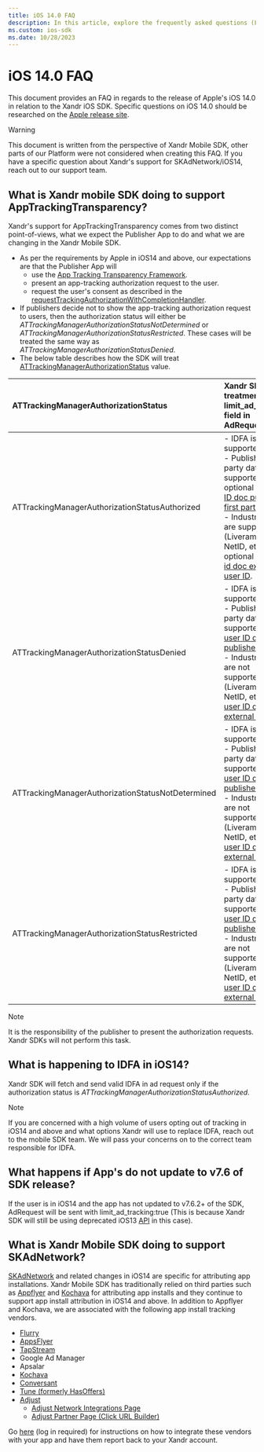 ```yaml
---
title: iOS 14.0 FAQ
description: In this article, explore the frequently asked questions (FAQs) about Apple's iOS 14.0 release in relation to the iOS SDK.
ms.custom: ios-sdk
ms.date: 10/28/2023
---
```


# iOS 14.0 FAQ

This document provides an FAQ in regards to the release of Apple's iOS 14.0 in relation to the Xandr iOS SDK. Specific questions on iOS 14.0 should be researched on the [Apple release site](https://www.apple.com/ios/ios-14-preview/).

> [!WARNING]
> This document is written from the perspective of Xandr Mobile SDK, other parts of our Platform were not considered when creating this FAQ. If you have a specific question about Xandr's support for SKAdNetwork/iOS14, reach out to our support team.

## What is Xandr mobile SDK doing to support AppTrackingTransparency?

Xandr's support for AppTrackingTransparency comes from two distinct point-of-views, what we expect the Publisher App to do and what we are changing in the Xandr Mobile SDK.

- As per the requirements by Apple in iOS14 and above, our expectations are that the Publisher App will
  - use the [App Tracking Transparency Framework](https://developer.apple.com/documentation/apptrackingtransparency?language=objc).
  - present an app-tracking authorization request to the user.
  - request the user's consent as described in the [requestTrackingAuthorizationWithCompletionHandler](https://developer.apple.com/documentation/apptrackingtransparency/attrackingmanager/3547037-requesttrackingauthorizationwith?language=objc).
- If publishers decide not to show the app-tracking authorization request to users, then the authorization status will either be *ATTrackingManagerAuthorizationStatusNotDetermined* or *ATTrackingManagerAuthorizationStatusRestricted*. These cases will be treated the same way as *ATTrackingManagerAuthorizationStatusDenied*.
- The below table describes how the SDK will treat [ATTrackingManagerAuthorizationStatus](https://developer.apple.com/documentation/apptrackingtransparency/attrackingmanagerauthorizationstatus?language=objc) value.

| ATTrackingManagerAuthorizationStatus | Xandr SDK's treatment of limit_ad_tracking field in AdRequest |
|:---|:---|
| ATTrackingManagerAuthorizationStatusAuthorized | - IDFA is supported. <br> - Publisher 1st party data is supported and optional [iOS user ID doc publisher first party ID](user-id-s-mapping-on-ios.md).<br> - Industry IDs are supported (Liveramp IDL, NetID, etc) and optional [iOS user id doc external user ID](user-id-s-mapping-on-ios.md). |
| ATTrackingManagerAuthorizationStatusDenied | - IDFA is not supported.<br> - Publisher 1st party data is supported [iOS user ID doc publisher ID](user-id-s-mapping-on-ios.md).<br> - Industry IDs are not supported (Liveramp IDL, NetID, etc) [iOS user ID doc external user ID](user-id-s-mapping-on-ios.md). |
| ATTrackingManagerAuthorizationStatusNotDetermined | - IDFA is not supported.<br> - Publisher 1st party data is supported [iOS user ID doc publisher ID](user-id-s-mapping-on-ios.md).<br> - Industry IDs are not supported (Liveramp IDL, NetID, etc) [iOS user ID doc external user ID](user-id-s-mapping-on-ios.md). |
| ATTrackingManagerAuthorizationStatusRestricted | - IDFA is not supported.<br> - Publisher 1st party data is supported [iOS user ID doc publisher ID](user-id-s-mapping-on-ios.md).<br> - Industry IDs are not supported (Liveramp IDL, NetID, etc) [iOS user ID doc external user ID](user-id-s-mapping-on-ios.md). |

> [!NOTE]
> It is the responsibility of the publisher to present the authorization requests. Xandr SDKs will not perform this task.

## What is happening to IDFA in iOS14?

Xandr SDK will fetch and send valid IDFA in ad request only if the authorization status is *ATTrackingManagerAuthorizationStatusAuthorized*.

> [!NOTE]
> If you are concerned with a high volume of users opting out of tracking in iOS14 and above and what options Xandr will use to replace IDFA, reach out to the mobile SDK team. We will pass your concerns on to the correct team responsible for IDFA.

## What happens if App's do not update to v7.6 of SDK release?

If the user is in iOS14 and the app has not updated to v7.6.2+ of the SDK, AdRequest will be sent with limit_ad_tracking:true (This is because Xandr SDK will still be using deprecated iOS13 [API](https://developer.apple.com/documentation/adsupport/asidentifiermanager/1614148-advertisingtrackingenabled?language=objc) in this case).

## What is Xandr Mobile SDK doing to support SKAdNetwork?

[SKAdNetwork](https://developer.apple.com/documentation/storekit/skadnetwork) and related changes in iOS14 are specific for attributing app installations. Xandr Mobile SDK has traditionally relied on third parties such as [Appflyer](https://www.appsflyer.com/blog/aggregated-attribution-solution-ios14/) and [Kochava](https://www.kochava.com/getting-prepared-for-ios-14/) for attributing app installs and they continue to support app install attribution in iOS14 and above. In addition to Appflyer and Kochava, we are associated with the following app install tracking vendors.

- [Flurry](https://www.flurry.com/)
- [AppsFlyer](https://www.appsflyer.com/)
- [TapStream](https://tapstream.com/)
- Google Ad Manager
- Apsalar
- [Kochava](https://kochava.com/)
- [Conversant](https://www.conversantmedia.com/)
- [Tune (formerly HasOffers)](https://www.tune.com/)
- [Adjust](https://www.adjust.com/)
  - [Adjust Network Integrations Page](https://docs.adjust.com/en/network-integration/)
  - [Adjust Partner Page (Click URL Builder)](https://partners.adjust.com/index.md)

Go [here](https://monetize.xandr.com/docs/set-up-third-party-mobile-app-install-tracking) (log in required) for instructions on how to integrate these vendors with your app and have them report back to your Xandr account.
